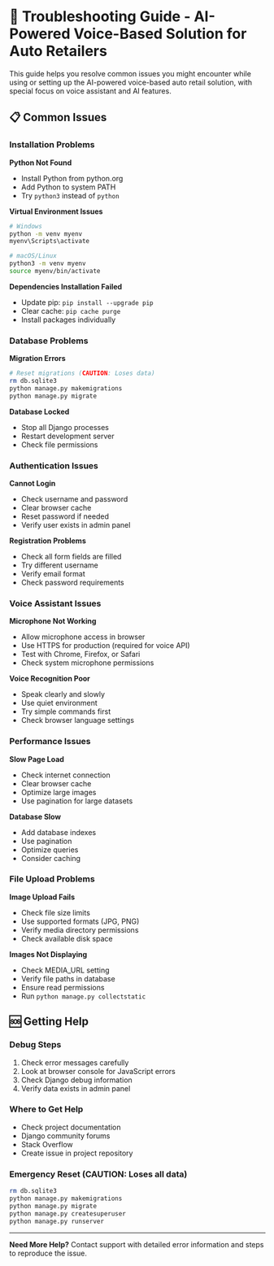 # 🔧 Troubleshooting Guide - AI-Powered Voice-Based Solution for Auto Retailers

This guide helps you resolve common issues you might encounter while using or setting up the AI-powered voice-based auto retail solution, with special focus on voice assistant and AI features.

## 📋 Common Issues

### Installation Problems

**Python Not Found**
- Install Python from python.org
- Add Python to system PATH
- Try `python3` instead of `python`

**Virtual Environment Issues**
```bash
# Windows
python -m venv myenv
myenv\Scripts\activate

# macOS/Linux
python3 -m venv myenv
source myenv/bin/activate
```

**Dependencies Installation Failed**
- Update pip: `pip install --upgrade pip`
- Clear cache: `pip cache purge`
- Install packages individually

### Database Problems

**Migration Errors**
```bash
# Reset migrations (CAUTION: Loses data)
rm db.sqlite3
python manage.py makemigrations
python manage.py migrate
```

**Database Locked**
- Stop all Django processes
- Restart development server
- Check file permissions

### Authentication Issues

**Cannot Login**
- Check username and password
- Clear browser cache
- Reset password if needed
- Verify user exists in admin panel

**Registration Problems**
- Check all form fields are filled
- Try different username
- Verify email format
- Check password requirements

### Voice Assistant Issues

**Microphone Not Working**
- Allow microphone access in browser
- Use HTTPS for production (required for voice API)
- Test with Chrome, Firefox, or Safari
- Check system microphone permissions

**Voice Recognition Poor**
- Speak clearly and slowly
- Use quiet environment
- Try simple commands first
- Check browser language settings

### Performance Issues

**Slow Page Load**
- Check internet connection
- Clear browser cache
- Optimize large images
- Use pagination for large datasets

**Database Slow**
- Add database indexes
- Use pagination
- Optimize queries
- Consider caching

### File Upload Problems

**Image Upload Fails**
- Check file size limits
- Use supported formats (JPG, PNG)
- Verify media directory permissions
- Check available disk space

**Images Not Displaying**
- Check MEDIA_URL setting
- Verify file paths in database
- Ensure read permissions
- Run `python manage.py collectstatic`

## 🆘 Getting Help

### Debug Steps
1. Check error messages carefully
2. Look at browser console for JavaScript errors
3. Check Django debug information
4. Verify data exists in admin panel

### Where to Get Help
- Check project documentation
- Django community forums
- Stack Overflow
- Create issue in project repository

### Emergency Reset (CAUTION: Loses all data)
```bash
rm db.sqlite3
python manage.py makemigrations
python manage.py migrate
python manage.py createsuperuser
python manage.py runserver
```

---

**Need More Help?** Contact support with detailed error information and steps to reproduce the issue. 